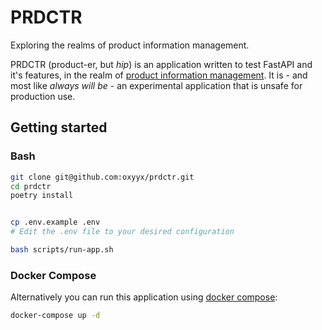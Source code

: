 # PRDCTR

Exploring the realms of product information management.

PRDCTR (product-er, but _hip_) is an application written to test FastAPI and it's features, in the realm
of [product information management](https://en.wikipedia.org/wiki/Product_information_management). It is - and most
like _always will be_ - an experimental application that is unsafe for production use.

## Getting started

### Bash

```bash
git clone git@github.com:oxyyx/prdctr.git
cd prdctr
poetry install


cp .env.example .env
# Edit the .env file to your desired configuration

bash scripts/run-app.sh
```

### Docker Compose

Alternatively you can run this application using [docker compose](https://docs.docker.com/compose/):

```bash
docker-compose up -d
```